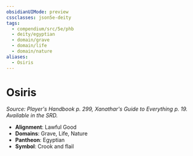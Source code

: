 ```yaml
---
obsidianUIMode: preview
cssclasses: json5e-deity
tags:
  - compendium/src/5e/phb
  - deity/egyptian
  - domain/grave
  - domain/life
  - domain/nature
aliases:
  - Osiris
---
```

# Osiris
*Source: Player's Handbook p. 299, Xanathar's Guide to Everything p. 19. Available in the SRD.* 

- **Alignment**: Lawful Good
- **Domains**: Grave, Life, Nature
- **Pantheon**: Egyptian
- **Symbol**: Crook and flail
